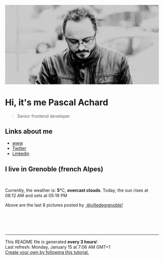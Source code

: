 ![Pascal Achard](./images/photo-pascal-achard.jpg)
# Hi, it's me Pascal Achard
> Senior frontend developer

## Links about me
- [www](https://www.pascal-achard.com)
- [Twitter](https://twitter.com/botmaster)
- [Linkedin](http://www.linkedin.com/in/pascal-achard)


## I live in Grenoble (french Alpes)
<img src="https://openweathermap.org/img/wn/04n@2x.png" alt="">

Currently, the weather is: **5**°C, **overcast clouds**.
Today, the sun rises at 08:12 AM and sets at 05:19 PM

Above are the last 8 pictures posted by <a href="https://www.instagram.com/villedegrenoble/" target="_blank"><img alt="" src="https://upload.wikimedia.org/wikipedia/commons/thumb/e/e7/Instagram_logo_2016.svg/1024px-Instagram_logo_2016.svg.png" width="20"/> @villedegrenoble!</a>

<p style="display: flex; flex-wrap: wrap; gap: 20px;">
        <img src="https://cdn1.picuki.com/hosted-by-instagram/q/0exhNuNYnjBGZDHIdN5WmL9I2PEvHA5RNecaS7j0nyZiNxIsbHWB58ltwdev%7C%7CDlyKw1oASyLeD5p540oV19TZFV6OU3YSbGJTTlQ6aiQUYCn0zVi8p9pnb48LnYcZHeu8MAqOzjYMTIfQeoEH%7C%7Cbx7a8Koru5A2MEoyX9auctwCIPuM23TKNy2JAtrKSDjkC2ptV%7C%7CIjNLvG0jJ00m7NPfvnw1UvfPMc9g+PAnH%7C%7CEzhMQ65Oftxj22JVIQdz5JOyq+m7OZnbYHphuucTE1pkCMYpgdKkc%7C%7CoHSallAysY5z38j3coJlhK5ojoHRaFIofWl+tUBoyZPlpgb5aVSm81t15mPdy56VK+4xi5%7C%7C5Dvm1ZZbr2CjhaYCYG74RCy8uWNryC3yaH%7C%7Cu1ONtQktYdRfxK0Q0=.jpeg" alt="" width="200"/>
        <img src="https://cdn1.picuki.com/hosted-by-instagram/q/0exhNuNYnjBGZDHIdN5WmL9I2PEvHA5RNucaS7j0nyZiNxIsbHWB58ltwdev%7C%7CDlyKw1oASyLeD5o7Y4uUVlRZFV6OUfYTLyOST9Q7q6QV4Cq1TFi8pBhkrw1JHcbbX6p8cokOzjYMTIfQeoEH%7C%7Cbx7a8Koru5A2MEo1zRMrBC0GAG4YWbVqFKwoV966yUlEri+YU8ajtO%7C%7CGByaRtmpNPb5DwIX%7C%7CD+fMBxsedISLQzicYRtr6+yGOHH24VdGZ9Sh2FkrOTyfgltzfBVQ1h6WmzaLt9KkgT3HSQkicXt4cPqaSDFctu2vxl5u2CCmkPAjw7mDVos56lggngPzf83kcHxjX+zOawUKYz97jicMWtcuHdzzKZSrLMP6FYciI4MPuQXFqBdqCXX+4Lt6gJI%7C%7CZN6E289FvvLbTw2kA=.jpeg" alt="" width="200"/>
        <img src="https://cdn1.picuki.com/hosted-by-instagram/q/0exhNuNYnjBGZDHIdN5WmL9I2PEvHA5RNecaS7j0nyZiNxIsbHWB58ltwdev%7C%7CDlyKw1oASyLeD5o7Y8jU1hZZFV6OEPXSbOLRDtX7a+aXYCj0D1u9J5hnLo8KnwZbHGo%7C%7CscrOzjYMTIfQeoEH%7C%7Cbx7a8Koru5A2MEoyX9auctwCIPuM23TKNy2JAtrKSDjkC2ptV%7C%7CIjNLvG0jJ00m7NPfvnw1UvfPMc9g+PAnH%7C%7CEzhMQ65OftxjfuOTQEYUFEAymUm7P+muQggRSucTE1pkCMYpgdKkc%7C%7CoHSallAysY5z38j3coJlhK5ojoHRaEhKVFx49wB+iZuevyD5azWh20pQyHX50r6lRc5yv8PYJNmLZN795gbrRYCYG74RCy8uWNiBAw2aH%7C%7Cu1ONtQktYdRfxK0Q0=.jpeg" alt="" width="200"/>
        <img src="https://cdn1.picuki.com/hosted-by-instagram/q/0exhNuNYnjBGZDHIdN5WmL9I2PEvHA5RNucaS7j0nyZiNxIsbHWB58ltwdev%7C%7CDlyKw1oASyLeD5n7IIrVlpZZFV6P0PfQLCMRDpQ7q6dXICh1zdg85RikL00LHweYX6m9cUuOzjYMTIfQeoEH%7C%7Cbx7a8Koru5A2MEoyX9auctwCIPuM23TKNy2JAtrKSDjkC2ptZ%7C%7CIjNLvG0jJ00m7NPfvnw1UvfPMc9g+PAnEPEzhMQ65Oftxh2vEmstREwoRhWum7OMuN4yrS+ucTE1pkCMYpgdKkc%7C%7CoHSallAysY5z38j3coJlhK5ojoHRbmk+SmRsiR9D3Z+pkijFO1++h0Rc8Wb5wKHoVOg1lY%7C%7CSC8GoRfrN5gfqPaaYG74RCy8uWauCdgyaH%7C%7Cu1ONtQktYdRfxK0Q0=.jpeg" alt="" width="200"/>
        <img src="https://cdn1.picuki.com/hosted-by-instagram/q/0exhNuNYnjBGZDHIdN5WmL9I2PEvHA5RNucaS7j0nyZiNxIsbHWB58ltwdGn%7C%7CDh6Kwh9HS+LeD5o5IsrWV9WZFN7OEHXQbKNTj9W76WQVOfN0DBh8JBllr02JXEfZHCu9ccpVwmYdSgIGaYDG7uo+qhT5aGuO1lQpTb9d7JGmC4E5ZObS6olhMF4pJ2Jg3Tt%7C%7C9k4Ki5e82wzJURmpNnUoWlHDrr2PM86o6N0QrlChMIRrdDgmBq7EHl3Kj4uUQ+RubTOl+1ehwrhQDsa41CdFYAaF3M%7C%7Cu0G3llA0toFzqa6HBato0twZkIH2CmUEXTE86kEon5zgx3PySWaIiEVk+kbL16vmY+8QlrfBCaWWQY%7C%7ClxzLHSpf0GZB0Si0fBtXOAFaKKfiuNo5Wk9YZSdkbg3rno0CCerPLzxp1WWcThzCNXw==.jpeg" alt="" width="200"/>
        <img src="https://cdn1.picuki.com/hosted-by-instagram/q/0exhNuNYnjBGZDHIdN5WmL9I2PEvHA5RNucaS7j0nyZiNxIsbHWB58ltwdev%7C%7CDlyKw1oASyLeD5m44ovVV9UZFV6PEbaSrGBSTpX7KuZVICg1DNi9JZnlL42K3ceYHem88AkOzjYMTIfQeoEH%7C%7Cbx7a8Koru5A2MGo1zRMrBC0GAG4fy3UPI7mslm3ayEv0Pxto0%7C%7CNylL9XkgKQcuptPR+XdYEvL+M4Byp6JzSPkCj9ND1OHtpCa5BTB7Kzg4KD6chYTJnLMirBTiXCAutmiiF4gDYmUYqXaQ8RM1v9EPo6CTEohm+N8ZkIGRT2UFAjsm8lJhmMntxxzsbkT7004FyWrE6ImXJ+oRqarJN92uA+%7C%7CWziDMT4n2A75GD0oNEMzdcWzVKdaxQcdcy90aPaBohHyRtjmzd4%7C%7Cn1RcsVmxOhzLY.jpeg" alt="" width="200"/>
        <img src="https://cdn1.picuki.com/hosted-by-instagram/q/0exhNuNYnjBGZDHIdN5WmL9I2PEvHA5RNucaS7j0nyZiNxIsbHWB58ltwdev%7C%7CDlyKw1oASyLeD5m4Y0pUFlSZFV6PEbaSLaKRDdS6KyQVICn1TRl8p9mlr8zL3UWY36p9sQkOzjYMTIfQeoEH%7C%7Cbx7a8Koru5A2MGo1zRMrBC0GAG4fy3UPI7mslm3ayEv0Pxto0%7C%7CNylL9XkgKQcuptPR+XdYEvL+M4Byp6JzSPkCj9ND1OHtpCa5BTB7Kz44KD6chYTJnLMygSTqLAUv2DC2VIgDYlYuimOS8RM1v9EPo6CTEohm+N8ZkIGRT2UFAjsm8lJhmMntxxzsbkSh%7C%7CGFK4FmD0qKAa%7C%7CAnkYTIE9%7C%7CJZ9Db+hH0d+XqG+JZdE9eEN%7C%7CTR0aRdPqhQcdcy90aPaAcggmXtjmzd4%7C%7Cn1RcsVmxOhzLY.jpeg" alt="" width="200"/>
        <img src="https://cdn1.picuki.com/hosted-by-instagram/q/0exhNuNYnjBGZDHIdN5WmL9I2PEvHA5RNucaS7j0nyZiNxIsbHWB58ltwdev%7C%7CDlyKw1oASyLeD5m4YojUVRQZFV6PEbbQLyPRDdS6K6ZUYCq0Dxv%7C%7CZJmkrY2KncbbHSo8MEvOzjYMTIfQeoEH%7C%7Cbx7a8Koru5A2MGo1zRMrBC0GAG4fy3UPI7mslm3ayEv0Pxto0%7C%7CNylL9XkgKQcuptPR+XdYEvL+M4Byp6JzSPkCj9ND1OHtpCa5BTB7Kz04KD6chYTJnLM03Sa5diUK802PdogDd1gMuEGD8RM1v9EPo6CTEohm+N8ZkIGRT2UFAjsm8lJhmMntxxzsbkOu4Bt881bs5uG5Jt0C%7C%7Cpf+fczFDNXh2XDufIGGGZIUTSgDJuj3cnzQNfeXQcdcy90aPaEdhwuXtjmzd4%7C%7Cn1RcsVmxOhzLY.jpeg" alt="" width="200"/>
</p>

------------
<p>This README file is generated <b>every 3 hours</b>!
    <br />Last refresh: Monday, January 15 at 7:06 AM GMT+1
    <br /><a href="https://medium.com/@th.guibert/how-to-create-a-self-updating-readme-md-for-your-github-profile-f8b05744ca91">Create your own by following this tutorial.</a>
</p>
<p><a href="https://github.com/botmaster/botmaster/actions/workflows/main.yaml"><img alt="" src="https://github.com/botmaster/botmaster/actions/workflows/main.yaml/badge.svg" /></a></p>

